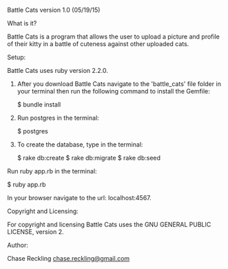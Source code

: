 Battle Cats version 1.0 (05/19/15)

What is it?

Battle Cats is a program that allows the user to upload a picture and profile of their kitty in a battle of cuteness against other uploaded cats.

Setup:

Battle Cats uses ruby version 2.2.0.

1. After you download Battle Cats navigate to the 'battle_cats' file folder in your terminal then run the following command to install the Gemfile:

   $ bundle install

2. Run postgres in the terminal:

   $ postgres

3. To create the database, type in the terminal:

   $ rake db:create 
   $ rake db:migrate
   $ rake db:seed

Run ruby app.rb in the terminal:

$ ruby app.rb

In your browser navigate to the url: localhost:4567.

Copyright and Licensing:

For copyright and licensing Battle Cats uses the GNU GENERAL PUBLIC LICENSE, version 2.

Author:

Chase Reckling chase.reckling@gmail.com
